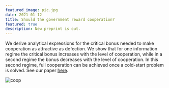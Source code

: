 ```yaml
---
featured_image: pic.jpg
date: 2021-01-12
title: Should the government reward cooperation?
featured: true
description: New preprint is out.
---
```


We derive analytical expressions for the critical bonus needed to make cooperation as attractive as defection. We show that for one information regime the critical bonus increases with the level of cooperation, while in a second regime the bonus decreases with the level of cooperation. In this second regime, full cooperation can be achieved once a cold-start problem is solved. See our paper [here](https://www.sg.ethz.ch/media/publication_files/2101.05580.pdf).

![coop](pic.png)
